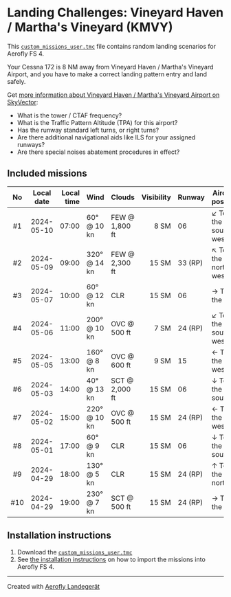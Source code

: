 # Landing Challenges: Vineyard Haven / Martha's Vineyard (KMVY)

This [`custom_missions_user.tmc`](./custom_missions_user.tmc) file contains random landing scenarios for Aerofly FS 4.

Your Cessna 172 is 8 NM away from Vineyard Haven / Martha's Vineyard Airport, and you have to make a correct landing pattern entry and land safely.

Get [more information about Vineyard Haven / Martha's Vineyard Airport on SkyVector](https://skyvector.com/airport/KMVY):

- What is the tower / CTAF frequency?
- What is the Traffic Pattern Altitude (TPA) for this airport?
- Has the runway standard left turns, or right turns?
- Are there additional navigational aids like ILS for your assigned runways?
- Are there special noises abatement procedures in effect?

## Included missions

| No  | Local date | Local time | Wind         | Clouds         | Visibility | Runway  | Aircraft position    |
| :-: | ---------- | ---------: | ------------ | -------------- | ---------: | ------- | -------------------- |
| #1  | 2024-05-10 |      07:00 | 60° @ 10 kn  | FEW @ 1,800 ft |       8 SM | 06      | ↙ To the south-west |
| #2  | 2024-05-09 |      09:00 | 320° @ 14 kn | FEW @ 2,300 ft |      15 SM | 33 (RP) | ↖ To the north-west |
| #3  | 2024-05-07 |      10:00 | 60° @ 12 kn  | CLR            |      15 SM | 06      | → To the east        |
| #4  | 2024-05-06 |      11:00 | 200° @ 10 kn | OVC @ 500 ft   |       7 SM | 24 (RP) | ↙ To the south-west |
| #5  | 2024-05-05 |      13:00 | 160° @ 8 kn  | OVC @ 600 ft   |       9 SM | 15      | ← To the west        |
| #6  | 2024-05-03 |      14:00 | 40° @ 13 kn  | SCT @ 2,000 ft |      15 SM | 06      | ↓ To the south       |
| #7  | 2024-05-02 |      15:00 | 220° @ 10 kn | OVC @ 500 ft   |      15 SM | 24 (RP) | ← To the west        |
| #8  | 2024-05-01 |      17:00 | 60° @ 9 kn   | CLR            |      15 SM | 06      | ↓ To the south       |
| #9  | 2024-04-29 |      18:00 | 130° @ 5 kn  | CLR            |      15 SM | 24 (RP) | ↑ To the north       |
| #10 | 2024-04-29 |      19:00 | 230° @ 7 kn  | SCT @ 500 ft   |      15 SM | 24 (RP) | → To the east        |

## Installation instructions

1. Download the [`custom_missions_user.tmc`](./custom_missions_user.tmc)
2. See [the installation instructions](https://fboes.github.io/aerofly-missions/docs/generic-installation.html) on how to import the missions into Aerofly FS 4.

---

Created with [Aerofly Landegerät](https://github.com/fboes/aerofly-patterns)
